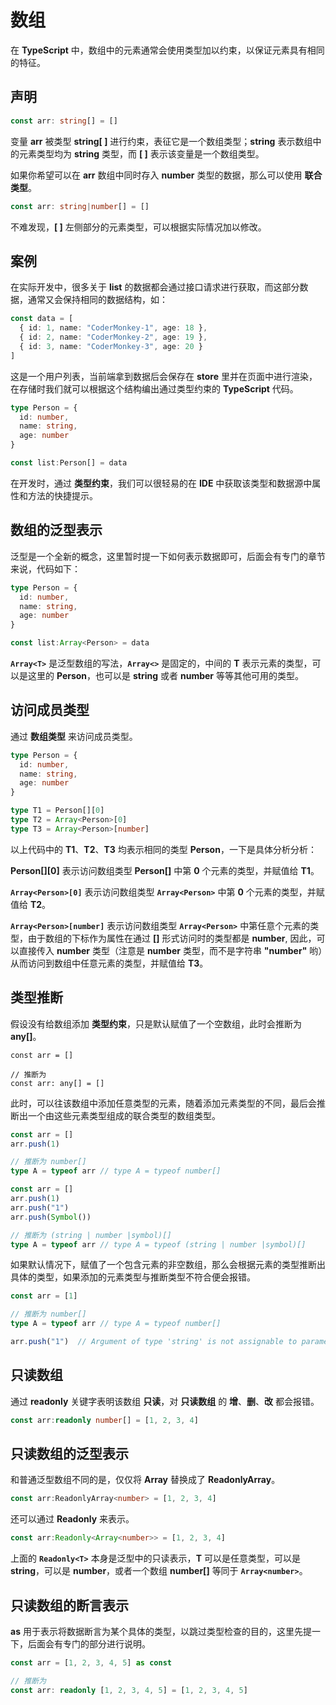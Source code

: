 # 数组

在 **TypeScript** 中，数组中的元素通常会使用类型加以约束，以保证元素具有相同的特征。

## 声明

```TypeScript
const arr: string[] = []
```

变量 **arr** 被类型 **string[ ]** 进行约束，表征它是一个数组类型；**string** 表示数组中的元素类型均为 **string** 类型，而 **[ ]** 表示该变量是一个数组类型。

如果你希望可以在 **arr** 数组中同时存入 **number** 类型的数据，那么可以使用 **联合类型**。

```TypeScript
const arr: string|number[] = []
```

不难发现，**[ ]** 左侧部分的元素类型，可以根据实际情况加以修改。

## 案例

在实际开发中，很多关于 **list** 的数据都会通过接口请求进行获取，而这部分数据，通常又会保持相同的数据结构，如：

```TypeScript
const data = [
  { id: 1, name: "CoderMonkey-1", age: 18 },
  { id: 2, name: "CoderMonkey-2", age: 19 },
  { id: 3, name: "CoderMonkey-3", age: 20 }
]
```

这是一个用户列表，当前端拿到数据后会保存在 **store** 里并在页面中进行渲染，在存储时我们就可以根据这个结构编出通过类型约束的 **TypeScript** 代码。

```TypeScript
type Person = {
  id: number,
  name: string,
  age: number
}

const list:Person[] = data
```

在开发时，通过 **类型约束**，我们可以很轻易的在 **IDE** 中获取该类型和数据源中属性和方法的快捷提示。

## 数组的泛型表示

泛型是一个全新的概念，这里暂时提一下如何表示数据即可，后面会有专门的章节来说，代码如下：

```TypeScript
type Person = {
  id: number,
  name: string,
  age: number
}

const list:Array<Person> = data
```

**`Array<T>`** 是泛型数组的写法，**`Array<>`** 是固定的，中间的 **T** 表示元素的类型，可以是这里的 **Person**，也可以是 **string** 或者 **number** 等等其他可用的类型。

## 访问成员类型

通过 **数组类型** 来访问成员类型。

```TypeScript
type Person = {
  id: number,
  name: string,
  age: number
}

type T1 = Person[][0]
type T2 = Array<Person>[0]
type T3 = Array<Person>[number]
```

以上代码中的 **T1**、**T2**、**T3** 均表示相同的类型 **Person**，一下是具体分析分析：

**Person[][0]** 表示访问数组类型 **Person[]** 中第 **0** 个元素的类型，并赋值给 **T1**。

**`Array<Person>[0]`** 表示访问数组类型 **`Array<Person>`** 中第 **0** 个元素的类型，并赋值给 **T2**。

**`Array<Person>[number]`** 表示访问数组类型 **`Array<Person>`** 中第任意个元素的类型，由于数组的下标作为属性在通过 **[]** 形式访问时的类型都是 **number**, 因此，可以直接传入 **number** 类型（注意是 **number** 类型，而不是字符串 **"number"** 哟）从而访问到数组中任意元素的类型，并赋值给 **T3**。

## 类型推断

假设没有给数组添加 **类型约束**，只是默认赋值了一个空数组，此时会推断为 **any[]**。

<!-- ![ts-array-infer-1](../../assets/typescript/ts-array-infer-1.png) -->

```TypeScript{1}
const arr = []

// 推断为
const arr: any[] = []
```

此时，可以往该数组中添加任意类型的元素，随着添加元素类型的不同，最后会推断出一个由这些元素类型组成的联合类型的数组类型。

<!-- ![ts-array-infer-2](../../assets/typescript/ts-array-infer-2.png) -->

```TypeScript
const arr = []
arr.push(1)

// 推断为 number[]
type A = typeof arr // type A = typeof number[]
```

<!-- ![ts-array-infer-3](../../assets/typescript/ts-array-infer-3.png) -->

```TypeScript
const arr = []
arr.push(1)
arr.push("1")
arr.push(Symbol())

// 推断为 (string | number |symbol)[]
type A = typeof arr // type A = typeof (string | number |symbol)[]
```

如果默认情况下，赋值了一个包含元素的非空数组，那么会根据元素的类型推断出具体的类型，如果添加的元素类型与推断类型不符合便会报错。

<!-- ![ts-array-infer-4](../../assets/typescript/ts-array-infer-4.png) -->

```TypeScript
const arr = [1]

// 推断为 number[]
type A = typeof arr // type A = typeof number[]

arr.push("1")  // Argument of type 'string' is not assignable to parameter of type 'number' // [!code error]
```

## 只读数组

通过 **readonly** 关键字表明该数组 **只读**，对 **只读数组** 的 **增**、**删**、**改** 都会报错。

```TypeScript
const arr:readonly number[] = [1, 2, 3, 4]
```

## 只读数组的泛型表示

和普通泛型数组不同的是，仅仅将 **Array** 替换成了 **ReadonlyArray**。

```TypeScript
const arr:ReadonlyArray<number> = [1, 2, 3, 4]
```

还可以通过 **Readonly** 来表示。

```TypeScript
const arr:Readonly<Array<number>> = [1, 2, 3, 4]
```

上面的 **`Readonly<T>`** 本身是泛型中的只读表示，**T** 可以是任意类型，可以是 **string**，可以是 **number**，或者一个数组 **number[]** 等同于 **`Array<number>`**。

## 只读数组的断言表示

**as** 用于表示将数据断言为某个具体的类型，以跳过类型检查的目的，这里先提一下，后面会有专门的部分进行说明。

<!-- ![ts-array-infer-5](../../assets/typescript/ts-array-infer-5.png) -->

```TypeScript
const arr = [1, 2, 3, 4, 5] as const

// 推断为
const arr: readonly [1, 2, 3, 4, 5] = [1, 2, 3, 4, 5]
```
